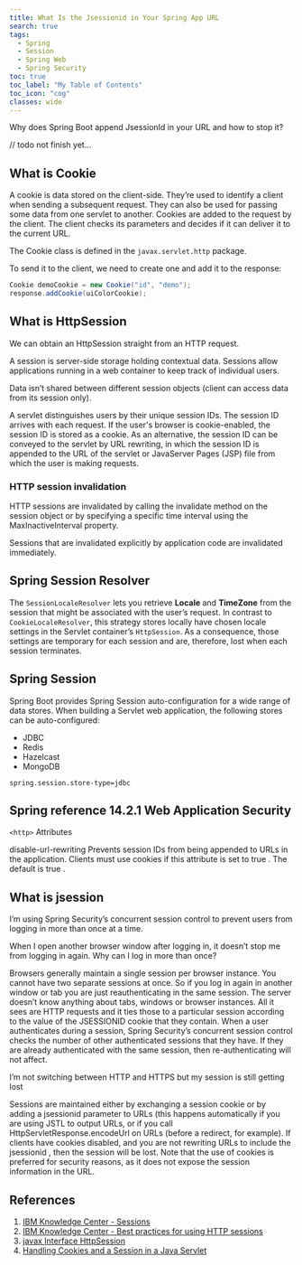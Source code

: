 ```yaml
---
title: What Is the Jsessionid in Your Spring App URL
search: true
tags: 
  - Spring
  - Session
  - Spring Web
  - Spring Security
toc: true
toc_label: "My Table of Contents"
toc_icon: "cog"
classes: wide
---
```


Why does Spring Boot append JsessionId in your URL and how to stop it?

// todo not finish yet...
## What is Cookie

A cookie is data stored on the client-side. They’re used to identify a client when sending a subsequent request. They can also be used for passing some data from one servlet to another. Cookies are added to the request by the client. The client checks its parameters and decides if it can deliver it to the current URL.

The Cookie class is defined in the `javax.servlet.http` package.

To send it to the client, we need to create one and add it to the response:

```java
Cookie demoCookie = new Cookie("id", "demo");
response.addCookie(uiColorCookie);
```


## What is HttpSession

We can obtain an HttpSession straight from an HTTP request.

A session is server-side storage holding contextual data. Sessions allow applications running in a web container to keep track of individual users.

Data isn’t shared between different session objects (client can access data from its session only).

A servlet distinguishes users by their unique session IDs. The session ID arrives with each request. If the user's browser is cookie-enabled, the session ID is stored as a cookie. As an alternative, the session ID can be conveyed to the servlet by URL rewriting, in which the session ID is appended to the URL of the servlet or JavaServer Pages (JSP) file from which the user is making requests. 

### HTTP session invalidation

HTTP sessions are invalidated by calling the invalidate method on the session object or by specifying a specific time interval using the MaxInactiveInterval property.

Sessions that are invalidated explicitly by application code are invalidated immediately.


## Spring Session Resolver

The `SessionLocaleResolver` lets you retrieve **Locale** and **TimeZone** from the session that might be associated with the user’s request. In contrast to `CookieLocaleResolver`, this strategy stores locally have chosen locale settings in the Servlet container’s `HttpSession`. As a consequence, those settings are temporary for each session and are, therefore, lost when each session terminates.


## Spring Session
Spring Boot provides Spring Session auto-configuration for a wide range of data stores. When building a Servlet web application, the following stores can be auto-configured:
- JDBC
- Redis
- Hazelcast
- MongoDB

```properties
spring.session.store-type=jdbc
```

## Spring reference 14.2.1 Web Application Security

`<http>` Attributes

disable-url-rewriting Prevents session IDs from being appended to URLs in the application. Clients must use cookies if this attribute is set to true . The default is true .


## What is jsession

I’m using Spring Security’s concurrent session control to prevent users from logging in more than once at a time.

When I open another browser window after logging in, it doesn’t stop me from logging in again. Why can I log in more than once?

Browsers generally maintain a single session per browser instance. You cannot have two separate sessions at once. So if you log in again in another window or tab you are just reauthenticating in the same session. The server doesn’t know anything about tabs, windows or browser instances. All it sees are HTTP requests and it ties those to a particular session according to the value of the JSESSIONID cookie that they contain. When a user authenticates during a session, Spring Security’s concurrent session control checks the number of other authenticated sessions that they have. If they are already authenticated with the same session, then re-authenticating will not affect.

I’m not switching between HTTP and HTTPS but my session is still getting lost

Sessions are maintained either by exchanging a session cookie or by adding a jsessionid parameter to URLs (this happens automatically if you are using JSTL to output URLs, or if you call HttpServletResponse.encodeUrl on URLs (before a redirect, for example). If clients have cookies disabled, and you are not rewriting URLs to include the jsessionid , then the session will be lost. Note that the use of cookies is preferred for security reasons, as it does not expose the session information in the URL.


## References

1. [IBM Knowledge Center - Sessions](https://www.ibm.com/support/knowledgecenter/SSEQTP_9.0.5/com.ibm.websphere.base.doc/ae/cprs_sess.html)
2. [IBM Knowledge Center - Best practices for using HTTP sessions](https://www.ibm.com/support/knowledgecenter/en/SSEQTP_9.0.5/com.ibm.websphere.base.doc/ae/cprs_best_practice.html) 
3. [javax Interface HttpSession](https://tomcat.apache.org/tomcat-5.5-doc/servletapi/javax/servlet/http/HttpSession.html)
4. [Handling Cookies and a Session in a Java Servlet](https://www.baeldung.com/java-servlet-cookies-session/)